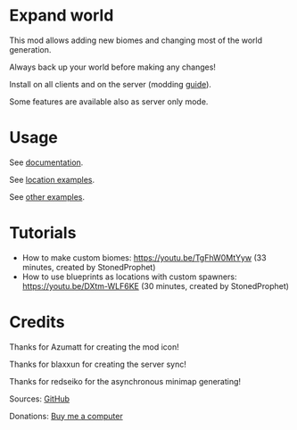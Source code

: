 # Expand world

This mod allows adding new biomes and changing most of the world generation.

Always back up your world before making any changes!

Install on all clients and on the server (modding [guide](https://youtu.be/L9ljm2eKLrk)).

Some features are available also as server only mode.

# Usage

See [documentation](https://github.com/JereKuusela/valheim-expand_world/blob/main/README.md).

See [location examples](https://github.com/JereKuusela/valheim-expand_world/blob/main/examples_locations.md).

See [other examples](https://github.com/JereKuusela/valheim-expand_world/blob/main/examples.md).

# Tutorials

- How to make custom biomes: https://youtu.be/TgFhW0MtYyw (33 minutes, created by StonedProphet)
- How to use blueprints as locations with custom spawners: https://youtu.be/DXtm-WLF6KE (30 minutes, created by StonedProphet)

# Credits

Thanks for Azumatt for creating the mod icon!

Thanks for blaxxun for creating the server sync!

Thanks for redseiko for the asynchronous minimap generating!

Sources: [GitHub](https://github.com/JereKuusela/valheim-infinity_hammer)

Donations: [Buy me a computer](https://www.buymeacoffee.com/jerekuusela)
